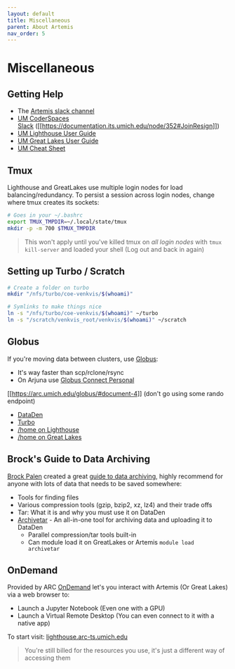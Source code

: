 ```yaml
---
layout: default
title: Miscellaneous
parent: About Artemis
nav_order: 5
---
```


# Miscellaneous

## Getting Help
- The [Artemis slack channel](https://eeg-group.slack.com/archives/C070HCDCY9F)
- [UM CoderSpaces Slack](https://umich.enterprise.slack.com/archives/C02T1M5QNH3) ([[https://documentation.its.umich.edu/node/352#JoinResign]])
-  [UM Lighthouse User Guide](https://arc.umich.edu/lighthouse/user-guide/)
- [UM Great Lakes User Guide](https://arc.umich.edu/greatlakes/user-guide/)
- [UM Cheat Sheet](https://arc.umich.edu/wp-content/uploads/sites/4/2020/05/Great-Lakes-Cheat-Sheet.pdf)
## Tmux
Lighthouse and GreatLakes use multiple login nodes for load balancing/redundancy. To persist a session across login nodes, change where tmux creates its sockets:
```bash
# Goes in your ~/.bashrc
export TMUX_TMPDIR=~/.local/state/tmux
mkdir -p -m 700 $TMUX_TMPDIR
```

> This won't apply until you've killed tmux on *all login nodes* with `tmux kill-server` and loaded your shell (Log out and back in again)
## Setting up Turbo / Scratch
```bash
# Create a folder on turbo
mkdir "/nfs/turbo/coe-venkvis/$(whoami)"

# Symlinks to make things nice
ln -s "/nfs/turbo/coe-venkvis/$(whoami)" ~/turbo
ln -s "/scratch/venkvis_root/venkvis/$(whoami)" ~/scratch
```

## Globus
If you're moving data between clusters, use [Globus](https://www.globus.org):
- It's way faster than scp/rclone/rsync
- On Arjuna use [Globus Connect Personal](https://www.globus.org/globus-connect-personal)

[[https://arc.umich.edu/globus/#document-4]] (don't go using some rando endpoint)
- [DataDen](https://app.globus.org/file-manager?origin_id=ab65757f-00f5-4e5b-aa21-133187732a01)
- [Turbo](https://app.globus.org/file-manager?origin_id=8c185a84-5c61-4bbc-b12b-11430e20010f&origin_path=%2F)
- [/home on Lighthouse](https://app.globus.org/file-manager?origin_id=3242c149-a2b9-4dba-9406-ae3717981621)
- [/home on Great Lakes](https://app.globus.org/file-manager?origin_id=454f457e-a41b-4807-8775-d132f15a228f)

## Brock's Guide to Data Archiving
[Brock Palen](https://its.umich.edu/arc/people/brock-palen) created a great [guide to data archiving](https://docs.google.com/document/d/1xkVPjkqge4BCgNMfNKJHCbBj2B-6t1_r0jJSi3nphwE/edit?usp=sharing), highly recommend for anyone with lots of data that needs to be saved somewhere:
- Tools for finding files
- Various compression tools (gzip, bzip2, xz, lz4) and their trade offs
- Tar: What it is and why you must use it on DataDen
- [Archivetar](https://github.com/brockpalen/archivetar/) - An all-in-one tool for archiving data and uploading it to DataDen
    - Parallel compression/tar tools built-in
    - Can module load it on GreatLakes or Artemis `module load archivetar`

## OnDemand
Provided by ARC [OnDemand](https://arc.umich.edu/open-ondemand/) let's you interact with Artemis (Or Great Lakes) via a web browser to:
- Launch a Jupyter Notebook (Even one with a GPU)
- Launch a Virtual Remote Desktop (You can even connect to it with a native app)

To start visit: [lighthouse.arc-ts.umich.edu](http://lighthouse.arc-ts.umich.edu/)

> You're still billed for the resources you use, it's just a different way of accessing them